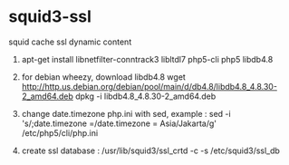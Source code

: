 squid3-ssl
==========

squid cache ssl dynamic content

1. apt-get install libnetfilter-conntrack3 libltdl7 php5-cli php5 libdb4.8

2. for debian wheezy, download libdb4.8 
wget http://http.us.debian.org/debian/pool/main/d/db4.8/libdb4.8_4.8.30-2_amd64.deb
dpkg -i libdb4.8_4.8.30-2_amd64.deb

3. change  date.timezone php.ini with sed, example :
sed -i 's/;date.timezone =/date.timezone = Asia\/Jakarta/g' /etc/php5/cli/php.ini

4. create ssl database :
/usr/lib/squid3/ssl_crtd -c -s /etc/squid3/ssl_db
